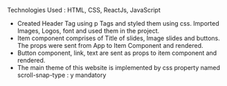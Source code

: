 Technologies Used : HTML, CSS, ReactJs, JavaScript

* Created Header Tag using p Tags and styled them using css. Imported Images, Logos, font and used them in the project. 
* Item component comprises of Title of slides, Image slides and buttons. The props were sent from App to Item Component and rendered. 
* Button component, link, text are sent as props to item component and rendered. 
* The main theme of this website is implemented by css property named scroll-snap-type : y mandatory

